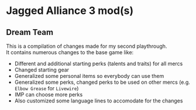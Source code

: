 # Jagged Alliance 3 mod(s)

## Dream Team

This is a compilation of changes made for my second playthrough.  
It contains numerous changes to the base game like:

- Different and additional starting perks (talents and traits) for all mercs
- Changed starting gear
- Generalized some personal items so everybody can use them
- Generalized some perks, changed perks to be used on other mercs (e.g. ```Elbow Grease``` for ```Livewire```)
- IMP can choose more perks
- Also customized some language lines to accomodate for the changes
